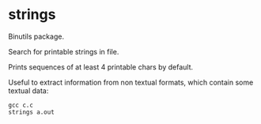 # strings

Binutils package.

Search for printable strings in file.

Prints sequences of at least 4 printable chars by default.

Useful to extract information from non textual formats, which contain some textual data:

    gcc c.c
    strings a.out
